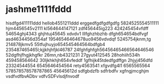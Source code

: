 # jashme1111fddd
hisdfgd411111ddd
hellob4551211ddd
erggedfgdfgdfgdfg
5824525554511111
hjm4456545v2111
kl564644147121
zdf456445ig223
424245454vfdff
54654ghj4343
ghjhtuj45645 xdvdv1
lllfghzhbzhb
dfgh654654bdfvgf
asd4634456d354af
19546546464678uo9456vdvdqf
5245754jknm,tg
214878jkmv5
55tfujhuyjo654545464564bdfgb4
235487465465l;kjjkhjhfjkl46787
24fghfghfgh56456465466564646546
52dgfhjfhgjkhgfkr
26mn,nb4321231
27gyut412545
28hohiih534h
459458564642
30ljkhkhjh654vfeddf
1gfhijk45tdedfgdffgn
2hjyj456dfd
23324544554
6545646454564
rety4563541
xfgvdfg4l1
6565565564
578578578578787865
45645612d
sdfgbdzfb
sdfrbdfv
xgfngjmcghjm
vsdfvdfbvADbv
vdfvSDFvlsdjfnvodf
